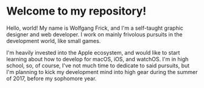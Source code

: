 # Welcome to my repository!

Hello, world! My name is Wolfgang Frick, and I'm a self-taught graphic designer and web developer. I work on mainly frivolous pursuits in the development world, like small games.

I'm heavily invested into the Apple ecosystem, and would like to start learning about how to develop for macOS, iOS, and watchOS. I'm in high school, so, of course, I've not much time to dedicate to said pursuits, but I'm planning to kick my development mind into high gear during the summer of 2017, before my sophomore year.

